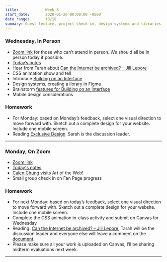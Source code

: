 ```yaml
---
title:            Week 8
start_date:       2020-01-20 00:00:00 -0500
date_range:       10/18
summary: Guest lecture, project check in, design systems and libraries, mobile design considerations
---
```


### Wednesday, In Person
- [Zoom link](https://zoom.us/j/7047994536?pwd=RThBZ0oyWHd5M2RZcmFNQUVwUFJHUT09) for those who can&rsquo;t attend in person. We should all be in person today if possible.
- [Today&rsquo;s notes](https://paper.dropbox.com/doc/Penn-Week-8b-Design-Systems-Libraries--BUn~tqP5o0~XBYlH8o49kOktAQ-1rw2kZZz9mUyCQen0ymRw)
- Hear from Tarah about  [Can the Internet be archived? – Jill Lepore](https://www.newyorker.com/magazine/2015/01/26/cobweb)
- CSS animation show and tell
- Introduce [Building on an Interface](../projects/building-interface)
- Design systems, creating a library in Figma
- Brainstorm [features for Building on an Interface](../projects/building-interface)
- Mobile design considerations

### Homework
- For Monday: based on Monday&rsquo;s feedback, select one visual direction to move forward with. Sketch out a complete design for your website. Include one mobile screen.
- Reading [Exclusive Design](https://exclusive-design.vasilis.nl/). Sarah is the discussion leader.


---

### Monday, On Zoom

- [Zoom link](https://zoom.us/j/7047994536?pwd=RThBZ0oyWHd5M2RZcmFNQUVwUFJHUT09) 
- [Today's notes](https://paper.dropbox.com/doc/Penn-Week-8a-Slack-Check-In--BUdZ3N1cj_OWgkpfqaa0u7JqAQ-BhpcQIuaDaPQIuWnN43ov)
- [Calen Chung](https://www.calenchung.design/) visits Art of the Web!
- Small group check in on Fan Page progress


### Homework

- For next Monday: based on today&rsquo;s feedback, select one visual direction to move forward with. Sketch out a complete design for your website. Include one mobile screen.
- Complete the CSS animation in-class activity and submit on Canvas for Wednesday
- Reading: [Can the Internet be archived? – Jill Lepore](https://www.newyorker.com/magazine/2015/01/26/cobweb), Tarah will be the discussion leader and everyone else will leave a comment on the [document](https://paper.dropbox.com/doc/Penn-Art-of-Web-F21-Reading-Reflections--BTnHYPjTk_pbD8IK7pD8MPImAQ-DPFsc5O6umbnRZ94cZyFY).
- Please make sure all your work is uploaded on Canvas, I&rsquo;ll be sharing midterm evaluations next week.


---
